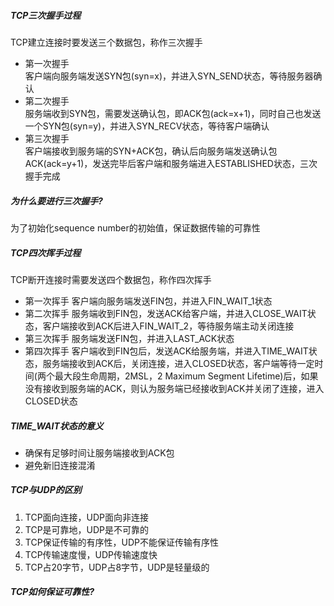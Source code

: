 ##### TCP三次握手过程
TCP建立连接时要发送三个数据包，称作三次握手
  - 第一次握手  
    客户端向服务端发送SYN包(syn=x)，并进入SYN_SEND状态，等待服务器确认
  - 第二次握手  
    服务端收到SYN包，需要发送确认包，即ACK包(ack=x+1)，同时自己也发送一个SYN包(syn=y)，并进入SYN_RECV状态，等待客户端确认
  - 第三次握手  
    客户端接收到服务端的SYN+ACK包，确认后向服务端发送确认包ACK(ack=y+1)，发送完毕后客户端和服务端进入ESTABLISHED状态，三次握手完成
    
##### 为什么要进行三次握手?
为了初始化sequence number的初始值，保证数据传输的可靠性

##### TCP四次挥手过程
TCP断开连接时需要发送四个数据包，称作四次挥手
  - 第一次挥手
    客户端向服务端发送FIN包，并进入FIN_WAIT_1状态
  - 第二次挥手
    服务端收到FIN包，发送ACK给客户端，并进入CLOSE_WAIT状态，客户端接收到ACK后进入FIN_WAIT_2，等待服务端主动关闭连接
  - 第三次挥手
    服务端发送FIN包，并进入LAST_ACK状态
  - 第四次挥手
    客户端收到FIN包后，发送ACK给服务端，并进入TIME_WAIT状态，服务端接收到ACK后，关闭连接，进入CLOSED状态，客户端等待一定时间(两个最大段生命周期，2MSL，2 Maximum Segment Lifetime)后，如果没有接收到服务端的ACK，则认为服务端已经接收到ACK并关闭了连接，进入CLOSED状态

##### TIME_WAIT状态的意义
- 确保有足够时间让服务端接收到ACK包
- 避免新旧连接混淆

##### TCP与UDP的区别
1. TCP面向连接，UDP面向非连接
2. TCP是可靠地，UDP是不可靠的
3. TCP保证传输的有序性，UDP不能保证传输有序性
4. TCP传输速度慢，UDP传输速度快
5. TCP占20字节，UDP占8字节，UDP是轻量级的

##### TCP如何保证可靠性?